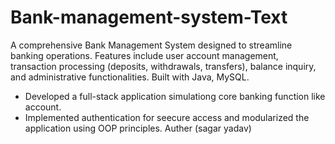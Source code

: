 # Bank-management-system-Text
A comprehensive Bank Management System designed to streamline banking operations. Features include user account management, transaction processing (deposits, withdrawals, transfers), balance inquiry, and administrative functionalities. Built with Java, MySQL.
<br>
* Developed a full-stack application simulationg core banking function like account.
* Implemented authentication for seecure access and modularized the application using OOP principles.
 Auther (sagar yadav)
